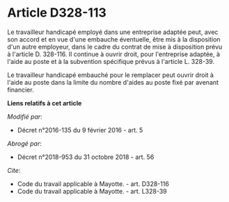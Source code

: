 # Article D328-113

Le travailleur handicapé employé dans une entreprise adaptée peut, avec son accord et en vue d'une embauche éventuelle, être
mis à la disposition d'un autre employeur, dans le cadre du contrat de mise à disposition prévu à l'article D. 328-116. Il
continue à ouvrir droit, pour l'entreprise adaptée, à l'aide au poste et à la subvention spécifique prévus à l'article L.
328-39. 

Le travailleur handicapé embauché pour le remplacer peut ouvrir droit à l'aide au poste dans la limite du nombre d'aides au
poste fixé par avenant financier.

**Liens relatifs à cet article**

_Modifié par_:

  - Décret n°2016-135 du 9 février 2016 - art. 5

_Abrogé par_:

  - Décret n°2018-953 du 31 octobre 2018 - art. 56

_Cite_:

  - Code du travail applicable à Mayotte. - art. D328-116
  - Code du travail applicable à Mayotte. - art. L328-39
